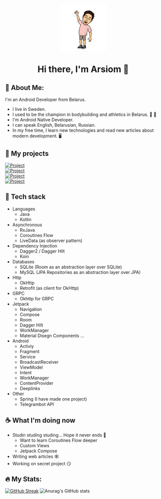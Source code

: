 <p align="center">
<img src="waving.png" width=30% height=30%> </br>
<h1 align="center">Hi there, I'm Arsiom 👋</h1>
</p>

## 👨 About Me: 
I'm an Android Developer from Belarus.
* I live in Sweden.
* I used to be the champion in bodybuilding and athletics in Belarus. 💪 🏃
* I'm Android Native Developer.
* I can speak English, Belarusian, Russian.
* In my free time, I learn new technologies and read new articles about modern development. 🖥

## 📱 My projects
<a href="https://github.com/LeFarmico/GymSupporter"><img alt="Project" src="https://img.shields.io/badge/Gym%20Supporter-v1.0.0-yellow"/></a> </br>
<a href="https://github.com/LeFarmico/MoviesFinder"><img alt="Project" src="https://img.shields.io/badge/Movies%20Finder-v0.5.0-red"/></a> </br>
<a href="https://github.com/LeFarmico/LangtestTelegramBot"><img alt="Project" src="https://img.shields.io/badge/Langtest%20Telegram%20bot-v1.0.0-blue"/></a> </br>
<a href="https://github.com/LeFarmico/LangtestWebService"><img alt="Project" src="https://img.shields.io/badge/Langtest%20Web%20service-v1.0.0-green"/></a> </br>

## 🤖 Tech stack
* Languages
  * Java
  * Kotlin
* Asynchronous
  * RxJava
  * Coroutines Flow
  * LiveData (as observer pattern)
* Dependency Injection
  * Dagger2 / Dagger Hilt
  * Koin
* Databases
  * SQLite (Room as an abstraction layer over SQLite)
  * MySQL (JPA Repositories as an abstraction layer over JPA)
* Http
  * OkHttp
  * Retrofit (as client for OkHttp)
* GRPC
  * Okhttp for GRPC
* Jetpack
  * Navigation
  * Compose
  * Room
  * Dagger Hilt
  * WorkManager
  * Material Disegn Components
  ...
* Android
  * Activiy
  * Fragment
  * Service
  * BroadcastReceiver
  * ViewModel
  * Intent
  * WorkManager
  * ContentProvider
  * Deeplinks
* Other
  * Spring (I have made one project)
  * Telegrambot API

## ☕️ What I'm doing now
* Studin studing studing... Hope it never ends 📖
  * Want to learn Coroutines Flow deeper
  * Custom Views
  * Jetpack Compose
* Writing web articles 🕸
* Working on secret project 😏

## 🔥 My Stats:
[![GitHub Streak](https://github-readme-streak-stats.herokuapp.com?user=Lefarmico&theme=dark)](https://git.io/streak-stats)
![Anurag's GitHub stats](https://github-readme-stats.vercel.app/api?username=Lefarmico&show_icons=true&theme=radical)
